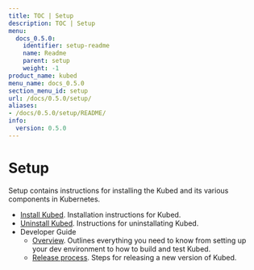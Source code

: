```yaml
---
title: TOC | Setup
description: TOC | Setup
menu:
  docs_0.5.0:
    identifier: setup-readme
    name: Readme
    parent: setup
    weight: -1
product_name: kubed
menu_name: docs_0.5.0
section_menu_id: setup
url: /docs/0.5.0/setup/
aliases:
- /docs/0.5.0/setup/README/
info:
  version: 0.5.0
---
```


# Setup

Setup contains instructions for installing the Kubed and its various components in Kubernetes.

- [Install Kubed](/docs/0.5.0/setup/install). Installation instructions for Kubed.
- [Uninstall Kubed](/docs/0.5.0/setup/uninstall). Instructions for uninstallating Kubed.
- Developer Guide
  - [Overview](/docs/0.5.0/setup/developer-guide/overview). Outlines everything you need to know from setting up your dev environment to how to build and test Kubed.
  - [Release process](/docs/0.5.0/setup/developer-guide/release). Steps for releasing a new version of Kubed.
